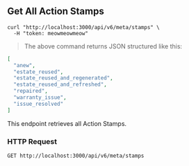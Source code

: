 ## Get All Action Stamps

```shell
curl "http://localhost:3000/api/v6/meta/stamps" \
  -H "token: meowmeowmeow"
```

> The above command returns JSON structured like this:

```json
[
  "anew",
  "estate_reused",
  "estate_reused_and_regenerated",
  "estate_reused_and_refreshed",
  "repaired",
  "warranty_issue",
  "issue_resolved"
]
```

This endpoint retrieves all Action Stamps.

### HTTP Request

`GET http://localhost:3000/api/v6/meta/stamps`
